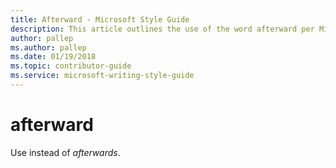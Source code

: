 ```yaml
---
title: Afterward - Microsoft Style Guide
description: This article outlines the use of the word afterward per Microsoft style guidelines.
author: pallep
ms.author: pallep
ms.date: 01/19/2018
ms.topic: contributor-guide
ms.service: microsoft-writing-style-guide
---
```


# afterward

Use instead of *afterwards*.
